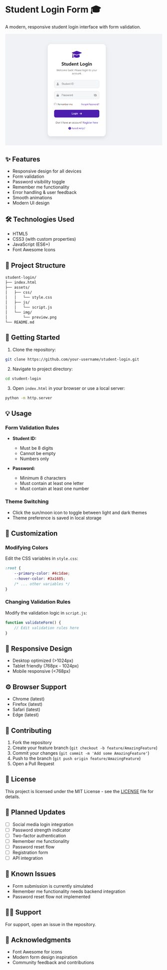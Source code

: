 # Student Login Form 🎓

A modern, responsive student login interface with form validation.

![Student Login Preview](assets/img/preview.png)

## ✨ Features

- Responsive design for all devices
- Form validation
- Password visibility toggle
- Remember me functionality
- Error handling & user feedback
- Smooth animations
- Modern UI design

## 🛠️ Technologies Used

- HTML5
- CSS3 (with custom properties)
- JavaScript (ES6+)
- Font Awesome Icons

## 📁 Project Structure

```
student-login/
├── index.html
├── assets/
│   ├── css/
│   │   └── style.css
│   ├── js/
│   │   └── script.js
│   └── img/
│       └── preview.png
└── README.md
```

## 🚀 Getting Started

1. Clone the repository:
```bash
git clone https://github.com/your-username/student-login.git
```

2. Navigate to project directory:
```bash
cd student-login
```

3. Open `index.html` in your browser or use a local server:
```bash
python -m http.server
```

## 💡 Usage

### Form Validation Rules

- **Student ID:**
  - Must be 8 digits
  - Cannot be empty
  - Numbers only

- **Password:**
  - Minimum 8 characters
  - Must contain at least one letter
  - Must contain at least one number

### Theme Switching

- Click the sun/moon icon to toggle between light and dark themes
- Theme preference is saved in local storage

## 🎨 Customization

### Modifying Colors

Edit the CSS variables in `style.css`:

```css
:root {
    --primary-color: #4c1dae;
    --hover-color: #3a1685;
    /* ... other variables */
}
```

### Changing Validation Rules

Modify the validation logic in `script.js`:

```javascript
function validateForm() {
    // Edit validation rules here
}
```

## 📱 Responsive Design

- Desktop optimized (>1024px)
- Tablet friendly (768px - 1024px)
- Mobile responsive (<768px)

## ⚙️ Browser Support

- Chrome (latest)
- Firefox (latest)
- Safari (latest)
- Edge (latest)

## 🤝 Contributing

1. Fork the repository
2. Create your feature branch (`git checkout -b feature/AmazingFeature`)
3. Commit your changes (`git commit -m 'Add some AmazingFeature'`)
4. Push to the branch (`git push origin feature/AmazingFeature`)
5. Open a Pull Request

## 📝 License

This project is licensed under the MIT License - see the [LICENSE](LICENSE) file for details.

## 🔄 Planned Updates

- [ ] Social media login integration
- [ ] Password strength indicator
- [ ] Two-factor authentication
- [ ] Remember me functionality
- [ ] Password reset flow
- [ ] Registration form
- [ ] API integration

## 🐛 Known Issues

- Form submission is currently simulated
- Remember me functionality needs backend integration
- Password reset flow not implemented

## 🙋‍♂️ Support

For support, open an issue in the repository.

## 🙏 Acknowledgments

- Font Awesome for icons
- Modern form design inspiration
- Community feedback and contributions

